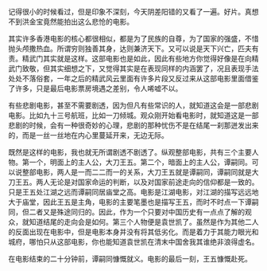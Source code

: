 记得很小的时候看过，但是印象不深刻，今天阴差阳错的又看了一遍。好片。真想不到洪金宝竟然能拍出这么悲怆的电影。



其实许多香港电影的核心都很相似，都是为了民族的自尊，为了国家的强盛，不惜抛头颅撒热血。所谓穷则独善其身，达则兼济天下。又可以说是天下兴亡，匹夫有责。精武门其实就是这样。这部电影也是如此，因此有些地方你觉得好像是在向精武门致敬，但其实细想之下，又觉得其实是在表现同样的内涵罢了，况且表现手法处处不落俗套，一年之后的精武风云里面有许多片段又反过来从这部电影里面借鉴了许多，只是最后电影票房境遇之差别，令人唏嘘不以。



有些悲剧电影，甚至不需要剧透，因为但凡有些常识的人，就知道这会是一部悲剧电影。比如九十三号航班，比如一刀倾城。观众刚开始看电影时，就知道这是一部悲剧的时候，会有一种很奇妙的心理，悲剧的那种忧伤不是在结尾一刹那迸发出来的，而是一丝一丝地在内心里蔓延开来，无边无际。



既然是这样的电影，我也就无所谓剧透不剧透了。纵观整部电影，共有三个主要人物。第一个，明面上的主人公，大刀王五。第二个，暗面上的主人公，谭嗣同。可以说整部电影，两人是一而二二而一的关系，大刀王五就是谭嗣同，谭嗣同就是大刀王五。两人无论是对国家命运的判断，以及对国家前途走向的信仰都是一致的。只是王五处江湖之远而谭嗣同居庙堂之高。电影是江湖电影，对江湖的描写远远地大于庙堂，因此王五是主角，电影的主要笔墨也是描写王五，而时不时点一下谭嗣同，但二者又是殊途同归的。因此，作为一个只要对中国历史有一点点了解的观众，就知道结尾的走向会是如何。第三个人物便是袁世凯了。虽然是作为其他二人的反面出现在电影中，但是电影本身并没有将其低劣化。而是着力于其能力眼光和城府，哪怕只从这部电影，你也能知道袁世凯在清末中国舍我其谁绝非浪得虚名。



在电影结束的二十分钟前，谭嗣同慷慨就义。电影的最后一刻，王五慷慨赴死。